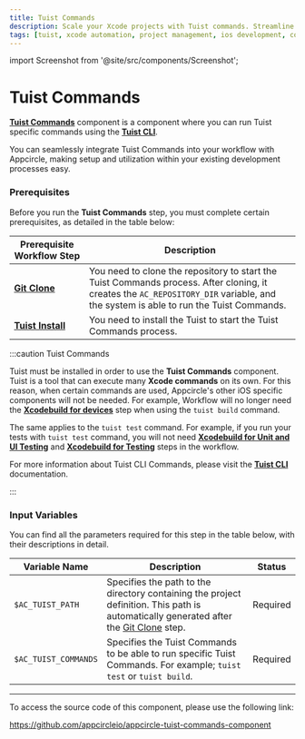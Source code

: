 ```yaml
---
title: Tuist Commands
description: Scale your Xcode projects with Tuist commands. Streamline project management and automate configurations for efficient iOS app development with Tuist.
tags: [tuist, xcode automation, project management, ios development, code generation, tuist command]
---
```


import Screenshot from '@site/src/components/Screenshot';

# Tuist Commands

[**Tuist Commands**](https://docs.tuist.io/cli/auth) component is a component where you can run Tuist specific commands using the [**Tuist CLI**](https://docs.tuist.io/). 

You can seamlessly integrate Tuist Commands into your workflow with Appcircle, making setup and utilization within your existing development processes easy.

### Prerequisites

Before you run the **Tuist Commands** step, you must complete certain prerequisites, as detailed in the table below:

| Prerequisite Workflow Step                              | Description                                                                                                                                                                    |
|---------------------------------------------------------|--------------------------------------------------------------------------------------------------------------------------------------------------------------------------------|
| [**Git Clone**](/workflows/common-workflow-steps/git-clone) | You need to clone the repository to start the Tuist Commands process. After cloning, it creates the `AC_REPOSITORY_DIR` variable, and the system is able to run the Tuist Commands. |
| [**Tuist Install**](/workflows/ios-specific-workflow-steps/tuist-install)   | You need to install the Tuist to start the Tuist Commands process.                                                                                                             |

:::caution Tuist Commands

Tuist must be installed in order to use the **Tuist Commands** component. Tuist is a tool that can execute many **Xcode commands** on its own. For this reason, when certain commands are used, Appcircle's other iOS specific components will not be needed. For example, Workflow will no longer need the [**Xcodebuild for devices**](/workflows/ios-specific-workflow-steps/xcodebuild-for-devices) step when using the `tuist build` command. 

The same applies to the `tuist test` command. For example, if you run your tests with `tuist test` command, you will not need [**Xcodebuild for Unit and UI Testing**](/workflows/ios-specific-workflow-steps/xcodebuild-for-unit-and-ui-test) and [**Xcodebuild for Testing**](/workflows/ios-specific-workflow-steps/xcodebuild-for-testing) steps in the workflow.   

For more information about Tuist CLI Commands, please visit the [**Tuist CLI**](https://docs.tuist.io/cli/auth) documentation.

:::

<Screenshot url='https://cdn.appcircle.io/docs/assets/tuistCommandsOrder.png' />

### Input Variables

You can find all the parameters required for this step in the table below, with their descriptions in detail.

<Screenshot url='https://cdn.appcircle.io/docs/assets/BE4430New-tuistCommandInput.png' />

| Variable Name        | Description                                                                                                                                                                         | Status   |
|----------------------|-------------------------------------------------------------------------------------------------------------------------------------------------------------------------------------|----------|
| `$AC_TUIST_PATH`     | Specifies the path to the directory containing the project definition. This path is automatically generated after the [Git Clone](/workflows/common-workflow-steps/git-clone) step. | Required |
| `$AC_TUIST_COMMANDS` | Specifies the Tuist Commands to be able to run specific Tuist Commands. For example; `tuist test` or `tuist build`.                                                                     | Required |

---

To access the source code of this component, please use the following link:

https://github.com/appcircleio/appcircle-tuist-commands-component